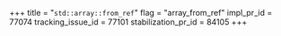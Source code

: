 +++
title = "`std::array::from_ref`"
flag = "array_from_ref"
impl_pr_id = 77074
tracking_issue_id = 77101
stabilization_pr_id = 84105
+++
